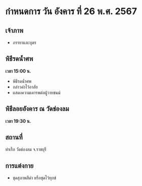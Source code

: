 # กำหนดการ วัน อังคาร ที่ 26 พ.ศ. 2567

## เจ้าภาพ
- ภรรยาและบุตร

## พิธีรดน้ำศพ
**เวลา 15:00 น.**
- พิธีรดน้ำศพ
- กล่าวคำไว้อาลัย
- แสดงความเคารพต่อผู้วายชนม์

## พิธีลอยอังคาร ณ วัดช่องลม
**เวลา 19:30 น.**

## สถานที่
ท่าเรือ วัดช่องลม จ.ราชบุรี

## การแต่งกาย
- ชุดสุภาพสีดำ หรือชุดไว้ทุกข์
